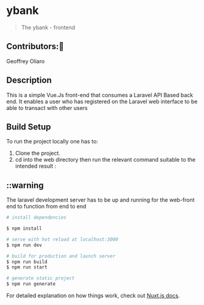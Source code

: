 # ybank

>The ybank - frontend

## Contributors::busts_in_silhouette:
Geoffrey Oliaro

## Description
This is a simple Vue.Js front-end that consumes a Laravel API Based back end. It enables a user who has registered on the Laravel web interface to be able to transact with other users

## Build Setup
To run the project locally one has to:
1. Clone the project.
2. cd into the web directory then run the relevant command suitable to the intended result :
## ::warning
The laravel development server has to be up and running for the web-front end to function from end to end

```bash
# install dependencies

$ npm install

# serve with hot reload at localhost:3000
$ npm run dev

# build for production and launch server
$ npm run build
$ npm run start

# generate static project
$ npm run generate
```

For detailed explanation on how things work, check out [Nuxt.js docs](https://nuxtjs.org).
